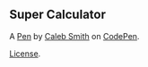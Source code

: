 Super Calculator
----------------


A [Pen](https://codepen.io/calebjsmith7/pen/LYNZZqd) by [Caleb Smith](https://codepen.io/calebjsmith7) on [CodePen](https://codepen.io).

[License](https://codepen.io/calebjsmith7/pen/LYNZZqd/license).